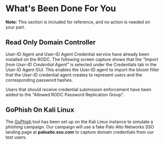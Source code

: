 <h1>What's Been Done For You</h1>

**Note:** This section is included for reference, and no action is needed on your part.

## Read Only Domain Controller

User-ID Agent and User-ID Agent Credential service have already been installed on the RODC.  The 
following screen capture shows that the *"Import from User-ID Credential Agent"* is selected under 
the Credentials tab in the User-ID Agent GUI.  This enables the User-ID agent to import the bloom
filter that the User-ID credential agent creates to represent users and the corresponding password 
hashes.

Users that should receive credential submission enforcement have been added to the "Allowed RODC 
Password Replication Group".

## GoPhish On Kali Linux

The [GoPhish](https://getgophish.com) tool has been set up on the Kali Linux instance to simulate 
a phishing campaign.  Our campaign will use a fake Palo Alto Networks SSO landing page at 
**paloaito.sso.com** to capture domain credentials from our test users.	